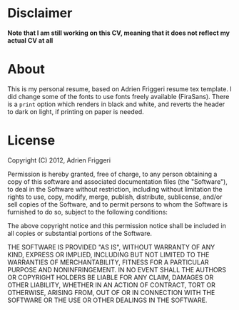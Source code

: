 # Disclaimer

**Note that I am still working on this CV, meaning that it does not reflect my
actual CV at all**

# About

This is my personal resume, based on Adrien Friggeri resume tex template. I did
change some of the fonts to use fonts freely available (FiraSans). There is a
`print` option which renders in black and white, and reverts the header to dark
on light, if printing on paper is needed.

# License

Copyright (C) 2012, Adrien Friggeri

Permission is hereby granted, free of charge, to any person obtaining a copy of
this software and associated documentation files (the "Software"), to deal in
the Software without restriction, including without limitation the rights to
use, copy, modify, merge, publish, distribute, sublicense, and/or sell copies
of the Software, and to permit persons to whom the Software is furnished to do
so, subject to the following conditions:

The above copyright notice and this permission notice shall be included in all
copies or substantial portions of the Software.

THE SOFTWARE IS PROVIDED "AS IS", WITHOUT WARRANTY OF ANY KIND, EXPRESS OR
IMPLIED, INCLUDING BUT NOT LIMITED TO THE WARRANTIES OF MERCHANTABILITY,
FITNESS FOR A PARTICULAR PURPOSE AND NONINFRINGEMENT. IN NO EVENT SHALL THE
AUTHORS OR COPYRIGHT HOLDERS BE LIABLE FOR ANY CLAIM, DAMAGES OR OTHER
LIABILITY, WHETHER IN AN ACTION OF CONTRACT, TORT OR OTHERWISE, ARISING FROM,
OUT OF OR IN CONNECTION WITH THE SOFTWARE OR THE USE OR OTHER DEALINGS IN THE
SOFTWARE.
